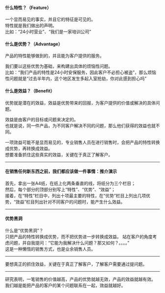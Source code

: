 #### 什么特性？（Feature）
一个显而易见的事实，并且它的特征是可见的。    
特性就是我们做出的声明。    
比如：“24小时营业”、“我们是一家培训公司”    

    
#### 什么是优势？（Advantage）
产品的特性能够做到的，并且能为客户提供的服务。    
    
我们要以这些优势为基础，来构建出具体的烦恼性问题。    
比如：“我们产品的特性是24小时安保服务，因此客户不必担心被盗”，那么烦恼性问题就是“过去半年内，这个地区发生多起入室抢劫，你对此感到担心吗”

#### 什么是效益？（Benefit）
优势就是潜在的效益，效益是优势带来的回报，为客户提供的价值或解决的具体问题。
    
效益是由客户的目标或问题来决定的。    
也就是说，同一件产品，为不同客户解决不同的问题，那么他们获得的效益也就不同。    
    
一项效益可能不是显而易见的，专业销售人员在进行销售时，会把产品的特性转换成优势，再转换成效益。    
想要准备抓住这些真实的效益，关键在于真正了解客户。
    
****
#### 在销售任何新东西之前，我们都应该做一件事情：推介演示
首先，拿出一张A4纸，在纸上化两条垂直的线，将纸分为三个栏目；    
然后，每个部分的顶部分别写上“特性”、“优势”、“效益”；    
接着，在“特性”栏目中，列出十项最主要的特性，在“优势”栏目上列出几项优势，“效益”栏目列出针对不同客户的问题时，能产生什么效益。    
    
****
#### 优势黑洞
什么是“优势黑洞”？    
只把产品的特性转换成优势，而不把优势进一步转换成效益。
站在客户的角度考虑问题，并自我提问：“它能为我解决什么问题？那又如何？。。。。”      
这是一种懒惰的销售方式，也是业余销售人员。  


    
***
    
要想真正的抓住效益，关键在于真正了解客户，了解客户需要通过提问题。   
    
***
    
研究表明，一笔销售的价值越高，产品的优势就越无效，产品的效益就越有效。    
我们越是能把产品的客户的某个问题联系在一起，效益就越好。